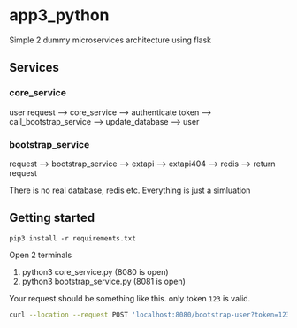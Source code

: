 # app3_python

Simple 2 dummy microservices architecture using flask

## Services

### core_service

user request --> core_service --> authenticate token --> call_bootstrap_service --> update_database --> user

### bootstrap_service

request --> bootstrap_service --> extapi --> extapi404 --> redis --> return request

There is no real database, redis etc. Everything is just a simluation

## Getting started

`pip3 install -r requirements.txt`

Open 2 terminals

1. python3 core_service.py (8080 is open)
2. python3 bootstrap_service.py (8081 is open)

Your request should be something like this.
only token `123` is valid.

```bash
curl --location --request POST 'localhost:8080/bootstrap-user?token=123&user=hello'
```

